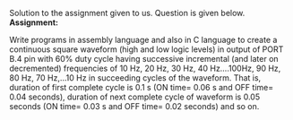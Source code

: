 Solution to the assignment given to us. Question is given below.
**Assignment:**

Write programs in assembly language and also in C language to create a continuous square waveform (high and low logic levels) in output of PORT B.4 pin with 60% duty cycle having successive incremental (and later on decremented) frequencies of 10 Hz, 20 Hz, 30 Hz, 40 Hz….100Hz, 90 Hz, 80 Hz, 70 Hz,…10 Hz in succeeding cycles of the waveform. That is, duration of first complete cycle is 0.1 s (ON time= 0.06 s and OFF time= 0.04 seconds), duration of next complete cycle of waveform is 0.05 seconds (ON time= 0.03 s and OFF time= 0.02 seconds) and so on.

